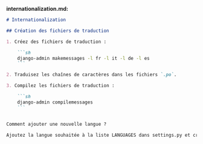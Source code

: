 
**internationalization.md:**
```markdown
# Internationalization

## Création des fichiers de traduction

1. Créez des fichiers de traduction :

    ```sh
    django-admin makemessages -l fr -l it -l de -l es
    ```

2. Traduisez les chaînes de caractères dans les fichiers `.po`.

3. Compilez les fichiers de traduction :

    ```sh
    django-admin compilemessages
    ```


Comment ajouter une nouvelle langue ?

Ajoutez la langue souhaitée à la liste LANGUAGES dans settings.py et créez les fichiers de traduction correspondants.
